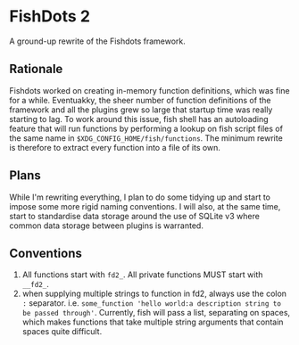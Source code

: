 # FishDots 2

A ground-up rewrite of the Fishdots framework.

## Rationale

Fishdots worked on creating in-memory function definitions, which was fine for a
while.  Eventuakky, the sheer number of function definitions of the framework
and all the plugins grew so large that startup time was really starting to lag.
To work around this issue, fish shell has an autoloading feature that will run
functions by performing a lookup on fish script files of the same name in
`$XDG_CONFIG_HOME/fish/functions`.  The minimum rewrite is therefore to extract
every function into a file of its own.

## Plans

While I'm rewriting everything, I plan to do some tidying up and start to impose
some more rigid naming conventions.  I will also, at the same time, start to
standardise data storage around the use of SQLite v3 where common data storage
between plugins is warranted.

## Conventions

1. All functions start with `fd2_`.  All private functions MUST start with
`__fd2_`.
2. when supplying multiple strings to function in fd2, always use the colon `:`
   separator. i.e. `some_function 'hello world:a description string to be passed
   through'`.  Currently, fish will pass a list, separating on spaces, which
   makes functions that take multiple string arguments that contain spaces quite
   difficult.
<!--  vim: set ts=2 sw=2 tw=80 et foldmethod=syntax foldlevelstart=20 : -->
